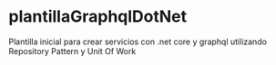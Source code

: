 # plantillaGraphqlDotNet
Plantilla  inicial para crear servicios con .net core y graphql utilizando Repository Pattern y Unit Of Work
